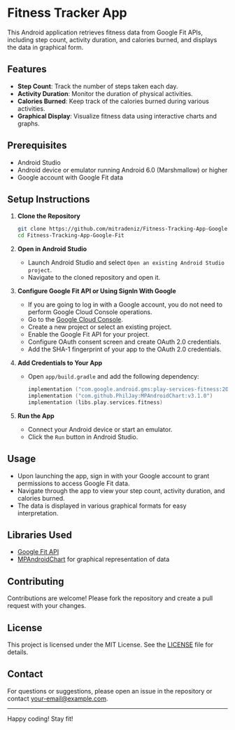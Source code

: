 # Fitness Tracker App

This Android application retrieves fitness data from Google Fit APIs, including step count, activity duration, and calories burned, and displays the data in graphical form. 

## Features

- **Step Count**: Track the number of steps taken each day.
- **Activity Duration**: Monitor the duration of physical activities.
- **Calories Burned**: Keep track of the calories burned during various activities.
- **Graphical Display**: Visualize fitness data using interactive charts and graphs.

## Prerequisites

- Android Studio
- Android device or emulator running Android 6.0 (Marshmallow) or higher
- Google account with Google Fit data

## Setup Instructions

1. **Clone the Repository**
    ```sh
    git clone https://github.com/mitradeniz/Fitness-Tracking-App-Google-Fit.git
    cd Fitness-Tracking-App-Google-Fit
    ```

2. **Open in Android Studio**
    - Launch Android Studio and select `Open an existing Android Studio project`.
    - Navigate to the cloned repository and open it.

3. **Configure Google Fit API or Using SignIn With Google**
    - If you are going to log in with a Google account, you do not need to perform Google Cloud Console operations.
    - Go to the [Google Cloud Console](https://console.cloud.google.com/).
    - Create a new project or select an existing project.
    - Enable the Google Fit API for your project.
    - Configure OAuth consent screen and create OAuth 2.0 credentials.
    - Add the SHA-1 fingerprint of your app to the OAuth 2.0 credentials.

5. **Add Credentials to Your App**
    - Open `app/build.gradle` and add the following dependency:
      ```kotlin dsl
      implementation ("com.google.android.gms:play-services-fitness:20.0.0")
      implementation ("com.github.PhilJay:MPAndroidChart:v3.1.0")
      implementation (libs.play.services.fitness)
      ```

6. **Run the App**
    - Connect your Android device or start an emulator.
    - Click the `Run` button in Android Studio.

## Usage

- Upon launching the app, sign in with your Google account to grant permissions to access Google Fit data.
- Navigate through the app to view your step count, activity duration, and calories burned.
- The data is displayed in various graphical formats for easy interpretation.

## Libraries Used

- [Google Fit API](https://developers.google.com/fit)
- [MPAndroidChart](https://github.com/PhilJay/MPAndroidChart) for graphical representation of data

## Contributing

Contributions are welcome! Please fork the repository and create a pull request with your changes.

## License

This project is licensed under the MIT License. See the [LICENSE](LICENSE) file for details.

## Contact

For questions or suggestions, please open an issue in the repository or contact [your-email@example.com](mailto:mitradenzikaratas@gmail.com).

---

Happy coding! Stay fit!
